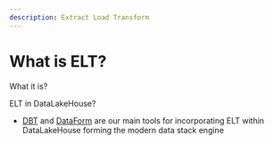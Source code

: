 ```yaml
---
description: Extract Load Transform
---
```


# What is ELT?

What it is?

ELT in DataLakeHouse?

* [DBT](what-is-dbt.md) and [DataForm](what-is-dataform.md) are our main tools for incorporating ELT within DataLakeHouse forming the modern data stack engine



&#x20;



